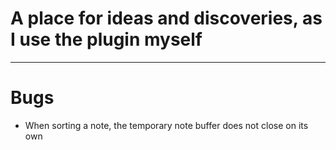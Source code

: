 # A place for ideas and discoveries, as I use the plugin myself

---

# Bugs
- When sorting a note, the temporary note buffer does not close on its own
